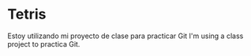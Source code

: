 # Tetris
Estoy utilizando mi proyecto de clase para practicar Git
I'm using a class project to practica Git.
